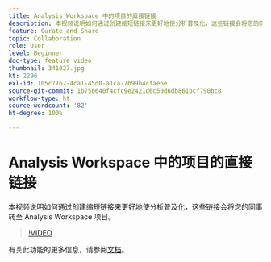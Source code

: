 ```yaml
---
title: Analysis Workspace 中的项目的直接链接
description: 本视频说明如何通过创建缩短链接来更好地使分析普及化，这些链接会将您的同事转至 Analysis Workspace 项目。
feature: Curate and Share
topic: Collaboration
role: User
level: Beginner
doc-type: feature video
thumbnail: 341027.jpg
kt: 2296
exl-id: 105c7767-4ca1-45d0-a1ca-7b99b4cfae6e
source-git-commit: 1b756640f4cfc9e2421d6c50d6db861bcf790bc8
workflow-type: ht
source-wordcount: '82'
ht-degree: 100%

---
```


# Analysis Workspace 中的项目的直接链接

本视频说明如何通过创建缩短链接来更好地使分析普及化，这些链接会将您的同事转至 Analysis Workspace 项目。

>[!VIDEO](https://video.tv.adobe.com/v/341027/?quality=12&learn=on)

有关此功能的更多信息，请参阅[文档](https://experienceleague.adobe.com/docs/analytics/analyze/analysis-workspace/curate-share/shareable-links.html?lang=zh-hans)。
